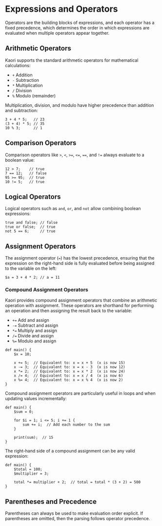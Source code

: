 # Expressions and Operators

Operators are the building blocks of expressions, and each operator has a fixed precedence, which determines the order in which expressions are evaluated when multiple operators appear together.

## Arithmetic Operators

Kaori supports the standard arithmetic operators for mathematical calculations:

-   `+` Addition
-   `-` Subtraction
-   `*` Multiplication
-   `/` Division
-   `%` Modulo (remainder)

Multiplication, division, and modulo have higher precedence than addition and subtraction:

```kaori
3 + 4 * 5;   // 23
(3 + 4) * 5; // 35
10 % 3;      // 1
```

## Comparison Operators

Comparison operators like `>`, `<`, `>=`, `<=`, `==`, and `!=` always evaluate to a boolean value:

```kaori
12 > 7;    // true
7 == 12;   // false
95 >= 95;  // true
10 != 5;   // true
```

## Logical Operators

Logical operators such as `and`, `or`, and `not` allow combining boolean expressions:

```kaori
true and false; // false
true or false;  // true
not 5 == 6;     // true
```

## Assignment Operators

The assignment operator (`=`) has the lowest precedence, ensuring that the expression on the right-hand side is fully evaluated before being assigned to the variable on the left:

```kaori
$a = 3 + 4 * 2; // a = 11
```

### Compound Assignment Operators

Kaori provides compound assignment operators that combine an arithmetic operation with assignment. These operators are shorthand for performing an operation and then assigning the result back to the variable:

-   `+=` Add and assign
-   `-=` Subtract and assign
-   `*=` Multiply and assign
-   `/=` Divide and assign
-   `%=` Modulo and assign

```kaori
def main() {
    $x = 10;

    x += 5;  // Equivalent to: x = x + 5  (x is now 15)
    x -= 3;  // Equivalent to: x = x - 3  (x is now 12)
    x *= 2;  // Equivalent to: x = x * 2  (x is now 24)
    x /= 4;  // Equivalent to: x = x / 4  (x is now 6)
    x %= 4;  // Equivalent to: x = x % 4  (x is now 2)
}
```

Compound assignment operators are particularly useful in loops and when updating values incrementally:

```kaori
def main() {
    $sum = 0;

    for $i = 1; i <= 5; i += 1 {
        sum += i;  // Add each number to the sum
    }

    print(sum);  // 15
}
```

The right-hand side of a compound assignment can be any valid expression:

```kaori
def main() {
    $total = 100;
    $multiplier = 3;

    total *= multiplier + 2;  // total = total * (3 + 2) = 500
}
```

## Parentheses and Precedence

Parentheses can always be used to make evaluation order explicit. If parentheses are omitted, then the parsing follows operator precedence.
